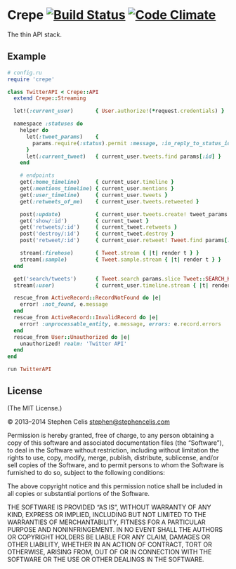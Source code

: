 # Crepe [![Build Status][1]][2] [![Code Climate][3]][4]

The thin API stack.

[1]: https://img.shields.io/travis/crepe/crepe.svg?style=flat
[2]: https://travis-ci.org/crepe/crepe
[3]: https://img.shields.io/codeclimate/github/crepe/crepe.svg?style=flat
[4]: https://codeclimate.com/github/crepe/crepe

## Example

``` ruby
# config.ru
require 'crepe'

class TwitterAPI < Crepe::API
  extend Crepe::Streaming

  let!(:current_user)       { User.authorize!(*request.credentials) }

  namespace :statuses do
    helper do
      let(:tweet_params)    {
        params.require(:status).permit :message, :in_reply_to_status_id
      }
      let(:current_tweet)   { current_user.tweets.find params[:id] }
    end

    # endpoints
    get(:home_timeline)     { current_user.timeline }
    get(:mentions_timeline) { current_user.mentions }
    get(:user_timeline)     { current_user.tweets }
    get(:retweets_of_me)    { current_user.tweets.retweeted }

    post(:update)           { current_user.tweets.create! tweet_params }
    get('show/:id')         { current_tweet }
    get('retweets/:id')     { current_tweet.retweets }
    post('destroy/:id')     { current_tweet.destroy }
    post('retweet/:id')     { current_user.retweet! Tweet.find params[:id] }

    stream(:firehose)       { Tweet.stream { |t| render t } }
    stream(:sample)         { Tweet.sample.stream { |t| render t } }
  end

  get('search/tweets')      { Tweet.search params.slice Tweet::SEARCH_KEYS }
  stream(:user)             { current_user.timeline.stream { |t| render t } }

  rescue_from ActiveRecord::RecordNotFound do |e|
    error! :not_found, e.message
  end
  rescue_from ActiveRecord::InvalidRecord do |e|
    error! :unprocessable_entity, e.message, errors: e.record.errors
  end
  rescue_from User::Unauthorized do |e|
    unauthorized! realm: 'Twitter API'
  end
end

run TwitterAPI
```

## License

(The MIT License.)

© 2013–2014 Stephen Celis <stephen@stephencelis.com>

Permission is hereby granted, free of charge, to any person obtaining a copy
of this software and associated documentation files (the “Software”), to deal
in the Software without restriction, including without limitation the rights
to use, copy, modify, merge, publish, distribute, sublicense, and/or sell
copies of the Software, and to permit persons to whom the Software is
furnished to do so, subject to the following conditions:

The above copyright notice and this permission notice shall be included in all
copies or substantial portions of the Software.

THE SOFTWARE IS PROVIDED “AS IS”, WITHOUT WARRANTY OF ANY KIND, EXPRESS OR
IMPLIED, INCLUDING BUT NOT LIMITED TO THE WARRANTIES OF MERCHANTABILITY,
FITNESS FOR A PARTICULAR PURPOSE AND NONINFRINGEMENT. IN NO EVENT SHALL THE
AUTHORS OR COPYRIGHT HOLDERS BE LIABLE FOR ANY CLAIM, DAMAGES OR OTHER
LIABILITY, WHETHER IN AN ACTION OF CONTRACT, TORT OR OTHERWISE, ARISING FROM,
OUT OF OR IN CONNECTION WITH THE SOFTWARE OR THE USE OR OTHER DEALINGS IN THE
SOFTWARE.
